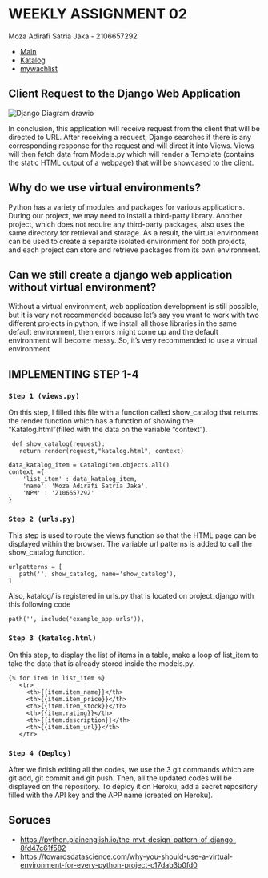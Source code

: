 # WEEKLY ASSIGNMENT 02

Moza Adirafi Satria Jaka - 2106657292

- [Main](https://weeklyassignment02.herokuapp.com/)
- [Katalog](https://weeklyassignment02.herokuapp.com/katalog/)
- [mywachlist](https://weeklyassignment02.herokuapp.com/mywatchlist/)

## Client Request to the Django Web Application

![Django Diagram drawio](https://user-images.githubusercontent.com/112457836/190058400-f84f3733-38f8-41e2-8f40-1d53b3370db2.png)


In conclusion, this application will receive request from the client that will be directed to URL.  After receiving a request, Django searches if there is any corresponding response for the request and will direct it into Views. Views will then fetch data from Models.py which will render a Template (contains the static HTML output of a webpage) that will be showcased to the client.



## Why do we use virtual environments?

Python has a variety of modules and packages for various applications. During our project, we may need to install a third-party library. Another project, which does not require any third-party packages, also uses the same directory for retrieval and storage. As a result, the virtual environment can be used to create a separate isolated environment for both projects, and each project can store and retrieve packages from its own environment. 

## Can we still create a django web application without virtual environment?
Without a virtual environment, web application development is still possible, but it is very not recommended because let’s say you want to work with two different projects in python, if we install all those libraries in the same default environment, then errors might come up and the default environment will become messy. So, it’s very recommended to use a virtual environment



## IMPLEMENTING STEP 1-4

### ```Step 1 (views.py)```
On this step, I filled this file with a function called show_catalog that returns the render function which has a function of showing the “Katalog.html”(filled with the data on the variable “context”).

```shell
 def show_catalog(request):
   return render(request,"katalog.html", context)

data_katalog_item = CatalogItem.objects.all()
context ={
    'list_item' : data_katalog_item,
    'name': 'Moza Adirafi Satria Jaka',
    'NPM' : '2106657292'
}
```
   
### ```Step 2 (urls.py)```
This step is used to route the views function so that the HTML page can be displayed within the browser. The variable url patterns is added to call the show_catalog function.

```shell
urlpatterns = [
   path('', show_catalog, name='show_catalog'),
]
```
Also, katalog/ is registered in urls.py that is located on project_django with this following code
```shell
path('', include('example_app.urls')),
```

### ```Step 3 (katalog.html)```
On this step, to display the list of items in a table, make a loop of list_item to take the data that is already stored inside the models.py.

```shell
{% for item in list_item %}
   <tr>
     <th>{{item.item_name}}</th>
     <th>{{item.item_price}}</th>
     <th>{{item.item_stock}}</th>
     <th>{{item.rating}}</th>
     <th>{{item.description}}</th>
     <th>{{item.item_url}}</th>
   </tr>
```
### ```Step 4 (Deploy)```
After we finish editing all the codes, we use the 3 git commands which are git add, git commit and git push. Then, all the updated codes will be displayed on the repository. To deploy it on Heroku, add a secret repository filled with the API key and the APP name (created on Heroku).


## Soruces

- https://python.plainenglish.io/the-mvt-design-pattern-of-django-8fd47c61f582  
- https://towardsdatascience.com/why-you-should-use-a-virtual-environment-for-every-python-project-c17dab3b0fd0
